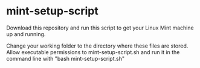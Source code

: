 # mint-setup-script
Download this repository and run this script to get your Linux Mint machine up and running.

Change your working folder to the directory where these files are stored. Allow executable permissions to mint-setup-script.sh and run it in the command line with "bash mint-setup-script.sh"
